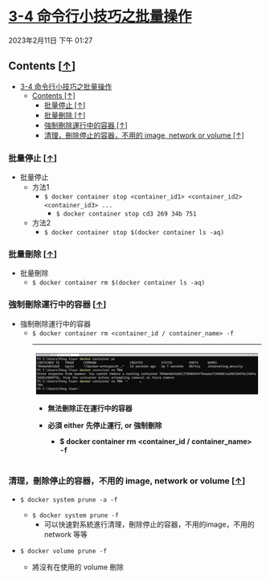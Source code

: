 <!-- This md file is originally converted from onenote -->

# [3-4 命令行小技巧之批量操作](https://dockertips.readthedocs.io/en/latest/container-quickstart/container-cli-tips.html)

2023年2月11日
下午 01:27

## Contents [[↑](#3-4-命令行小技巧之批量操作)]

- [3-4 命令行小技巧之批量操作](#3-4-命令行小技巧之批量操作)
  - [Contents \[↑\]](#contents-)
    - [批量停止 \[↑\]](#批量停止-)
    - [批量刪除 \[↑\]](#批量刪除-)
    - [強制刪除運行中的容器 \[↑\]](#強制刪除運行中的容器-)
    - [清理，刪除停止的容器，不用的 image, network or volume \[↑\]](#清理刪除停止的容器不用的-image-network-or-volume-)

### 批量停止 [[↑](#3-4-命令行小技巧之批量操作)]

- 批量停止
  - 方法1
    - `$ docker container stop <container_id1> <container_id2> <container_id3> ...`
      - `$ docker container stop cd3 269 34b 751`
  - 方法2
    - `$ docker container stop $(docker container ls -aq)`

### 批量刪除 [[↑](#3-4-命令行小技巧之批量操作)]

- 批量刪除
  - `$ docker container rm $(docker container ls -aq)`

### 強制刪除運行中的容器 [[↑](#3-4-命令行小技巧之批量操作)]

- 強制刪除運行中的容器
  - `$ docker container rm <container_id / container_name> -f`
    <table>
      <colgroup>
        <col style="width: 100%" />
      </colgroup>
      <thead>
        <tr class="header">
          <th>
            <p><img src="assets/003_命令行小技巧之批量操作_000.png" /></p>
            <ul class="incremental">
              <li>
                <p>無法刪除正在運行中的容器</p>
              </li>
              <li>
                <p>必須 either 先停止運行, or 強制刪除</p>
                <ul class="incremental">
                  <li>
                    <p>$ docker container rm &lt;container_id / container_name&gt; <strong>-f</strong></p>
                  </li>
                </ul>
              </li>
            </ul>
          </th>
        </tr>
      </thead>
      <tbody>
      </tbody>
    </table>

### 清理，刪除停止的容器，不用的 image, network or volume [[↑](#3-4-命令行小技巧之批量操作)]

- `$ docker system prune -a -f`
  - `$ docker system prune -f`
    - 可以快速對系統進行清理，刪除停止的容器，不用的image，不用的 network 等等

- `$ docker volume prune -f`
  - 將沒有在使用的 volume 刪除
